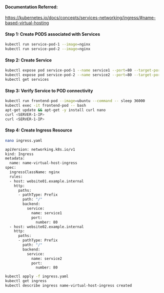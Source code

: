 #### Documentation Referred:

https://kubernetes.io/docs/concepts/services-networking/ingress/#name-based-virtual-hosting


#### Step 1: Create PODS associated with Services
```sh
kubectl run service-pod-1 --image=nginx
kubectl run service-pod-2 --image=nginx
```

#### Step 2: Create Service
```sh
kubectl expose pod service-pod-1 --name service1 --port=80 --target-port=80
kubectl expose pod service-pod-2 --name service2 --port=80 --target-port=80
kubectl get services
```

#### Step 3: Verify Service to POD connectivity
```sh
kubectl run frontend-pod --image=ubuntu --command -- sleep 36000
kubectl exec -it frontend-pod -- bash
apt-get update && apt-get -y install curl nano
curl <SERVER-1-IP>
curl <SERVER-1-IP>
```

#### Step 4: Create Ingress Resource
```sh
nano ingress.yaml
```
```sh
apiVersion: networking.k8s.io/v1
kind: Ingress
metadata:
  name: name-virtual-host-ingress
spec:
  ingressClassName: nginx
  rules:
  - host: website01.example.internal
    http:
      paths:
      - pathType: Prefix
        path: "/"
        backend:
          service:
            name: service1
            port:
              number: 80
  - host: website02.example.internal
    http:
      paths:
      - pathType: Prefix
        path: "/"
        backend:
          service:
            name: service2
            port:
              number: 80
```
```sh
kubectl apply -f ingress.yaml
kubectl get ingress
kubectl describe ingress name-virtual-host-ingress created
```
